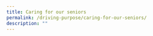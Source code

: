 ```yaml
---
title: Caring for our seniors
permalink: /driving-purpose/caring-for-our-seniors/
description: ""
---
```

